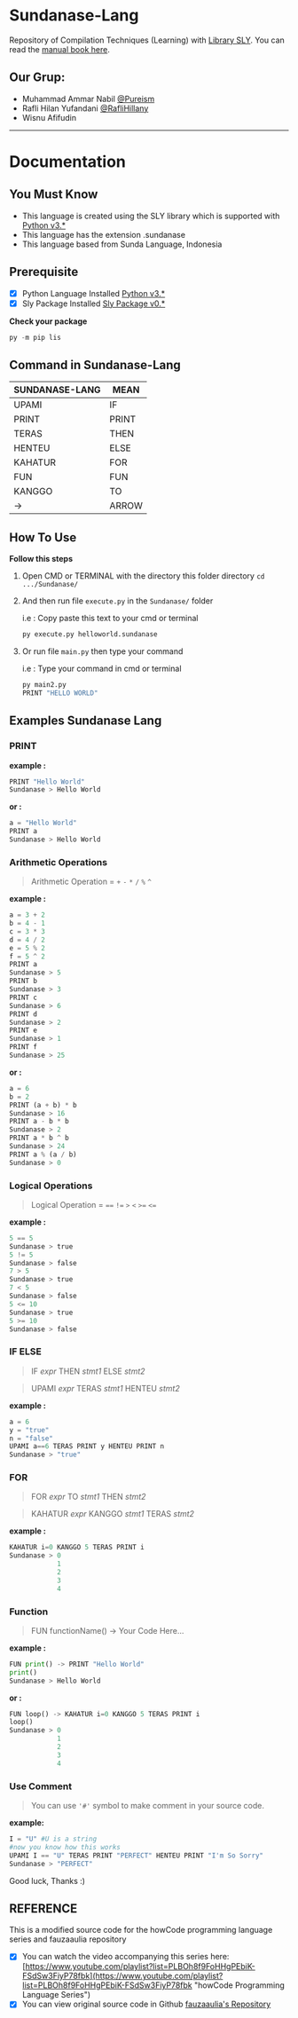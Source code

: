 # Sundanase-Lang

Repository of Compilation Techniques (Learning) with [Library SLY](https://sly.readthedocs.io/en/latest/sly.html).
You can read the [manual book here](https://github.com/Pureism/Sundanase_Language/blob/master/LAPORAN%20TEKNIK%20KOMPILASI%20v0.9.pdf).

## Our Grup:

- Muhammad Ammar Nabil [@Pureism](https://github.com/pureism)
- Rafli Hilan Yufandani [@RafliHillany](https://github.com/RafliHillany/)
- Wisnu Afifudin

---

# Documentation

## You Must Know

- This language is created using the SLY library which is supported with [Python v3.\*](https://www.python.org/ "Python")
- This language has the extension .sundanase
- This language based from Sunda Language, Indonesia

## Prerequisite

- [x] Python Language Installed [Python v3.\*](https://www.python.org/ "Python")
- [x] Sly Package Installed [Sly Package v0.\*](https://pypi.org/project/sly/ "Sly Package")

**Check your package**

```py
py -m pip lis
```

## Command in Sundanase-Lang

| SUNDANASE-LANG | MEAN  |
| -------------- | ----- |
| UPAMI          | IF    |
| PRINT          | PRINT |
| TERAS          | THEN  |
| HENTEU         | ELSE  |
| KAHATUR        | FOR   |
| FUN            | FUN   |
| KANGGO         | TO    |
| ->             | ARROW |

## How To Use

**Follow this steps**

1. Open CMD or TERMINAL with the directory this folder directory `cd .../Sundanase/`
2. And then run file `execute.py` in the `Sundanase/` folder

   i.e : Copy paste this text to your cmd or terminal

   ```py
   py execute.py helloworld.sundanase
   ```

3. Or run file `main.py` then type your command

   i.e : Type your command in cmd or terminal

   ```py
   py main2.py
   PRINT "HELLO WORLD"
   ```

## Examples Sundanase Lang

### PRINT

**example :**

```python
PRINT "Hello World"
Sundanase > Hello World
```

**or :**

```python
a = "Hello World"
PRINT a
Sundanase > Hello World
```

### Arithmetic Operations

> Arithmetic Operation = `+` `-` `*` `/` `%` `^`

**example :**

```python
a = 3 + 2
b = 4 - 1
c = 3 * 3
d = 4 / 2
e = 5 % 2
f = 5 ^ 2
PRINT a
Sundanase > 5
PRINT b
Sundanase > 3
PRINT c
Sundanase > 6
PRINT d
Sundanase > 2
PRINT e
Sundanase > 1
PRINT f
Sundanase > 25
```

**or :**

```python
a = 6
b = 2
PRINT (a + b) * b
Sundanase > 16
PRINT a - b * b
Sundanase > 2
PRINT a * b ^ b
Sundanase > 24
PRINT a % (a / b)
Sundanase > 0
```

### Logical Operations

> Logical Operation = `==` `!=` `>` `<` `>=` `<=`

**example :**

```py
5 == 5
Sundanase > true
5 != 5
Sundanase > false
7 > 5
Sundanase > true
7 < 5
Sundanase > false
5 <= 10
Sundanase > true
5 >= 10
Sundanase > false
```

### IF ELSE

> IF _expr_ THEN _stmt1_ ELSE _stmt2_

> UPAMI _expr_ TERAS _stmt1_ HENTEU _stmt2_

**example :**

```py
a = 6
y = "true"
n = "false"
UPAMI a==6 TERAS PRINT y HENTEU PRINT n
Sundanase > "true"
```

### FOR

> FOR _expr_ TO _stmt1_ THEN _stmt2_

> KAHATUR _expr_ KANGGO _stmt1_ TERAS _stmt2_

**example :**

```python
KAHATUR i=0 KANGGO 5 TERAS PRINT i
Sundanase > 0
            1
            2
            3
            4
```

### Function

> FUN functionName() -> Your Code Here...

**example :**

```py
FUN print() -> PRINT "Hello World"
print()
Sundanase > Hello World
```

**or :**

```py
FUN loop() -> KAHATUR i=0 KANGGO 5 TERAS PRINT i
loop()
Sundanase > 0
            1
            2
            3
            4
```

### Use Comment

> You can use `'#'` symbol to make comment in your source code.

**example:**

```py
I = "U" #U is a string
#now you know how this works
UPAMI I == "U" TERAS PRINT "PERFECT" HENTEU PRINT "I'm So Sorry"
Sundanase > "PERFECT"
```

Good luck, Thanks :)

## REFERENCE

This is a modified source code for the howCode programming language series and fauzaaulia repository

- [x] You can watch the video accompanying this series here: [https://www.youtube.com/playlist?list=PLBOh8f9FoHHgPEbiK-FSdSw3FiyP78fbk](https://www.youtube.com/playlist?list=PLBOh8f9FoHHgPEbiK-FSdSw3FiyP78fbk "howCode Programming Language Series")
- [x] You can view original source code in Github [fauzaaulia's Repository](https://github.com/fauzaaulia/Rhs-Lang "Reza Aulia Github")
